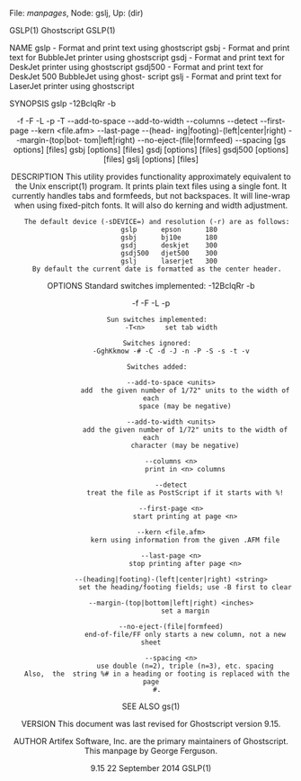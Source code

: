 File: *manpages*,  Node: gslj,  Up: (dir)

GSLP(1)                           Ghostscript                          GSLP(1)



NAME
       gslp - Format and print text using ghostscript
       gsbj - Format and print text for BubbleJet printer using ghostscript
       gsdj - Format and print text for DeskJet printer using ghostscript
       gsdj500  - Format and print text for DeskJet 500 BubbleJet using ghost-
       script
       gslj - Format and print text for LaserJet printer using ghostscript

SYNOPSIS
       gslp -12BclqRr -b<header> -f<font> -F<hfont> -L<lines> -p<outfile>
       -T<n> --add-to-space <units> --add-to-width <units> --columns <n>
       --detect --first-page <n> --kern <file.afm> --last-page <n> --(head-
       ing|footing)-(left|center|right) <string> --margin-(top|bot-
       tom|left|right) <inches> --no-eject-(file|formfeed) --spacing <n>
       [gs options] [files]
       gsbj [options] [files]
       gsdj [options] [files]
       gsdj500 [options] [files]
       gslj [options] [files]

DESCRIPTION
       This  utility  provides  functionality  approximately equivalent to the
       Unix enscript(1) program.  It prints plain text files  using  a  single
       font.  It currently handles tabs and formfeeds, but not backspaces.  It
       will line-wrap when using fixed-pitch fonts.  It will also  do  kerning
       and width adjustment.

       The default device (-sDEVICE=) and resolution (-r) are as follows:
             gslp      epson      180
             gsbj      bj10e      180
             gsdj      deskjet    300
             gsdj500   djet500    300
             gslj      laserjet   300
       By default the current date is formatted as the center header.

OPTIONS
       Standard switches implemented:
              -12BclqRr -b<header> -f<font> -F<hfont> -L<lines> -p<outfile>

       Sun switches implemented:
              -T<n>     set tab width

       Switches ignored:
              -GghKkmow -# -C -d -J -n -P -S -s -t -v

       Switches added:

              --add-to-space <units>
                     add  the given number of 1/72" units to the width of each
                     space (may be negative)

              --add-to-width <units>
                     add the given number of 1/72" units to the width of  each
                     character (may be negative)

              --columns <n>
                     print in <n> columns

              --detect
                     treat the file as PostScript if it starts with %!

              --first-page <n>
                     start printing at page <n>

              --kern <file.afm>
                     kern using information from the given .AFM file

              --last-page <n>
                     stop printing after page <n>

              --(heading|footing)-(left|center|right) <string>
                     set the heading/footing fields; use -B first to clear

              --margin-(top|bottom|left|right) <inches>
                     set a margin

              --no-eject-(file|formfeed)
                     end-of-file/FF only starts a new column, not a new sheet

              --spacing <n>
                     use double (n=2), triple (n=3), etc. spacing
       Also,  the  string %# in a heading or footing is replaced with the page
       #.

SEE ALSO
       gs(1)

VERSION
       This document was last revised for Ghostscript version 9.15.

AUTHOR
       Artifex Software, Inc. are  the  primary  maintainers  of  Ghostscript.
       This manpage by George Ferguson.



9.15                           22 September 2014                       GSLP(1)
